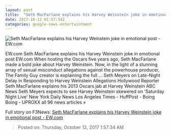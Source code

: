 ```yaml
---
layout: post
title:  "Seth MacFarlane explains his Harvey Weinstein joke in emotional post - EW.com"
date: 2017-10-12 01:57:34Z
categories: google-news-entertaintment
---
```


![Seth MacFarlane explains his Harvey Weinstein joke in emotional post - EW.com](http://ewedit.files.wordpress.com/2017/10/gettyimages-159239214.jpg?crop=0px%2C45px%2C2700px%2C1418px&resize=1200%2C630)

EW.com Seth MacFarlane explains his Harvey Weinstein joke in emotional post EW.com When hosting the Oscars five years ago, Seth MacFarlane made a bold joke about Harvey Weinstein. Now, in the light of a stunning array of sexual misconduct allegations against the powerhouse producer, The Family Guy creator is explaining the full ... Seth Meyers on Late-Night Delay in Responding to Harvey Weinstein Allegations Hollywood Reporter Seth MacFarlane explains his 2013 Oscars jab at Harvey Weinstein ABC News Seth Meyers expects to see Harvey Weinstein skewered on 'Saturday Night Live' New York Daily News Los Angeles Times - HuffPost - Boing Boing - UPROXX all 96 news articles »


Full story on F3News: [Seth MacFarlane explains his Harvey Weinstein joke in emotional post - EW.com](http://www.f3nws.com/n/spTjBJ)

> Posted on: Thursday, October 12, 2017 1:57:34 AM
